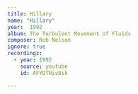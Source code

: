 ```yaml
---
title: Hillary
name: "Hillary"
year:  1992
album: The Turbulent Movement of Fluids
composer: Rob Nelson
ignore: true
recordingz:
  - year: 1992
    source: youtube
    id: AFYDTHiv8ik

---
```


